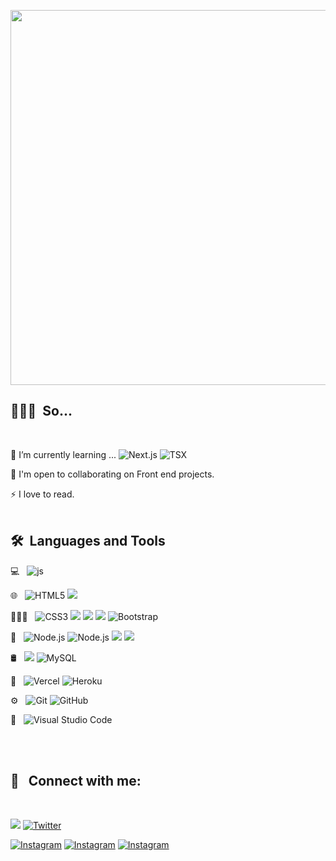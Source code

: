 

<p align='center'><img src="https://media.giphy.com/media/C4wVg2QB09NU7G8u3N/giphy.gif" width="600" frameBorder="0" class="giphy-embed" allowFullScreen/></p>

<!--
**EchoChunyuShih/EchoChunyuShih** is a ✨ _special_ ✨ repository because its `README.md` (this file) appears on your GitHub profile.

Here are some ideas to get you started:

- 🔭 I’m currently working on ...
- 🌱 I’m currently learning ...
- 👯 I’m looking to collaborate on ...
- 🤔 I’m looking for help with ...
- 💬 Ask me about ...
- 📫 How to reach me: ...
- 😄 Pronouns: ...
- ⚡ Fun fact: ...
-->

## 👩🏽‍💻 &nbsp;So...
<br/>

 🌱 I’m currently learning ... ![Next.js](https://img.shields.io/badge/Next.js-000?&logo=nextdotjs) ![TSX](https://img.shields.io/badge/TypeScript-000?&logo=TypeScript&color=whitesmoke) 

 🤝  I'm open to collaborating on Front end projects.

 ⚡  I love to read.
<br/>
<br/>

## 🛠 &nbsp;Languages and Tools


💻 &nbsp;
<img src='https://img.shields.io/badge/-JavaScript-333333?style=flat&logo=javascript' alt='js'/>

🌐 &nbsp;
  ![HTML5](https://img.shields.io/badge/-HTML5-333333?style=flat&logo=HTML5)
  ![](https://img.shields.io/badge/React-000?&logo=react)<br/>
  
🧑🏽‍🎨 &nbsp;
  ![CSS3](https://img.shields.io/badge/-CSS-333333?style=flat&logo=CSS3&logoColor=1572B6)
  ![](https://img.shields.io/badge/Styled%20Components-000?&color=DB7093&logo=styledcomponents&logoColor=white)
  ![](https://img.shields.io/badge/Sass-white?logo=sass&color=CC6699&logoColor=white)
  ![](https://img.shields.io/badge/Tailwind-06B6D4?&logo=TailwindCss&logoColor=white)
  ![Bootstrap](https://img.shields.io/badge/-Bootstrap-EEE?style=flat&logo=bootstrap&logoColor=563D7C)<br/>
  
🧩 &nbsp; 
  ![Node.js](https://img.shields.io/badge/-Node.js-333333?style=flat&logo=node.js)
  ![Node.js](https://img.shields.io/badge/express-js?style=flat&logo=node.js)
  ![](https://img.shields.io/badge/NPM-blue?logo=npm)
  ![](https://img.shields.io/badge/Yarn-white?logo=yarn&color=blue&logoColor=white)<br/>

🛢 &nbsp;
  ![](https://img.shields.io/badge/Firebase-blue?&logo=firebase)
  ![MySQL](https://img.shields.io/badge/-MySQL-333333?style=flat&logo=mysql&color=whitesmoke)<br/>

 
👾 &nbsp; 
  ![Vercel](https://img.shields.io/badge/Vercel-000000?style=flat&logo=vercel&logoColor=white)
  ![Heroku](https://img.shields.io/badge/Heroku-6762a6?style=flat&logo=heroku&logoColor=white)<br/>
  
⚙️ &nbsp;
  ![Git](https://img.shields.io/badge/-Git-333333?style=flat&logo=git)
  ![GitHub](https://img.shields.io/badge/-GitHub-333333?style=flat&logo=github)<br/>
  
🔧 &nbsp;
  ![Visual Studio Code](https://img.shields.io/badge/-Visual%20Studio%20Code-333333?style=flat&logo=visual-studio-code&logoColor=007ACC)

<br/>
<br/>

## 🥳 &nbsp; Connect with me:
<br/>

 <a href="https://www.linkedin.com/in/echoshihtw/" target="_blank"><img src="https://img.shields.io/badge/-@echoshihtw-0A66C2?style=for-the-badge&logo=Linkedin&logoColor=white"/></a>
 <a href="https://medium.com/@echoshihtw" target="_blank"><img src="https://img.shields.io/badge/-@echoshihtw-black?style=for-the-badge&logo=Medium&logoColor=white" alt="Twitter"></a>
 <!-- <a href="https://twitter.com/EchoCYShih" target="_blank"><img src="https://img.shields.io/badge/-@EchoCYShih-blue?style=for-the-badge&logo=Twitter&logoColor=white" alt="Twitter"></a> --!>
<a href="https://www.instagram.com/echoshih/" target="_blank"><img src="https://img.shields.io/badge/-@echoshih-C13584?&style=for-the-badge&logo=instagram&logoColor=white" alt="Instagram"></a>
<a href="https://codepen.io/echochunyushih" target="_blank"><img src="https://img.shields.io/badge/-CodePen-000000?&style=for-the-badge&logo=codePen&logoColor=white" alt="Instagram"></a>
<a href="https://codesandbox.io/dashboard/all/?workspace=6bb766ae-d1cd-4d7a-a27a-816942d2eb9f" target="_blank"><img src="https://img.shields.io/badge/-CodeSandBox-000000?&style=for-the-badge&logo=codeSandBox&logoColor=white" alt="Instagram"></a>

<br/>
